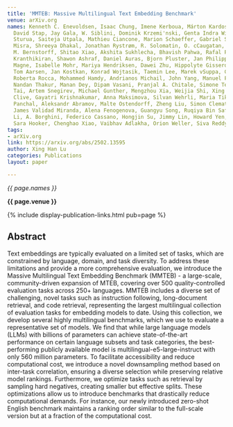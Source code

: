 ```yaml
---
title: 'MMTEB: Massive Multilingual Text Embedding Benchmark'
venue: arXiv.org
names: Kenneth C. Enevoldsen, Isaac Chung, Imene Kerboua, Márton Kardos, Ashwin Mathur,
  David Stap, Jay Gala, W. Siblini, Dominik Krzemi'nski, Genta Indra Winata, Saba
  Sturua, Saiteja Utpala, Mathieu Ciancone, Marion Schaeffer, Gabriel Sequeira, Diganta
  Misra, Shreeya Dhakal, Jonathan Rystrøm, R. Solomatin, O. cCaugatan, Akash Kundu,
  M. Bernstorff, Shitao Xiao, Akshita Sukhlecha, Bhavish Pahwa, Rafal Poswiata, G.
  Kranthikiran, Shawon Ashraf, Daniel Auras, Bjorn Pluster, Jan Philipp Harries, L.
  Magne, Isabelle Mohr, Mariya Hendriksen, Dawei Zhu, Hippolyte Gisserot-Boukhlef,
  Tom Aarsen, Jan Kostkan, Konrad Wojtasik, Taemin Lee, Marek vSuppa, Crystina Zhang,
  Roberta Rocca, Mohammed Hamdy, Andrianos Michail, John Yang, Manuel Faysse, A. Vatolin,
  Nandan Thakur, Manan Dey, Dipam Vasani, Pranjal A. Chitale, Simone Tedeschi, Nguyen
  Tai, Artem Snegirev, Michael Gunther, Mengzhou Xia, Weijia Shi, Xing Han Lù, Jordan
  Clive, Gayatri Krishnakumar, Anna Maksimova, Silvan Wehrli, Maria Tikhonova, Henil
  Panchal, Aleksandr Abramov, Malte Ostendorff, Zheng Liu, Simon Clematide, Lester
  James Validad Miranda, Alena Fenogenova, Guangyu Song, Ruqiya Bin Safi, Wen-Ding
  Li, A. Borghini, Federico Cassano, Hongjin Su, Jimmy Lin, Howard Yen, Lasse Hansen,
  Sara Hooker, Chenghao Xiao, Vaibhav Adlakha, Orion Weller, Siva Reddy, Niklas Muennighoff
tags:
- arXiv.org
link: https://arxiv.org/abs/2502.13595
author: Xing Han Lu
categories: Publications
layout: paper

---
```


*{{ page.names }}*

**{{ page.venue }}**

{% include display-publication-links.html pub=page %}

## Abstract

Text embeddings are typically evaluated on a limited set of tasks, which are constrained by language, domain, and task diversity. To address these limitations and provide a more comprehensive evaluation, we introduce the Massive Multilingual Text Embedding Benchmark (MMTEB) - a large-scale, community-driven expansion of MTEB, covering over 500 quality-controlled evaluation tasks across 250+ languages. MMTEB includes a diverse set of challenging, novel tasks such as instruction following, long-document retrieval, and code retrieval, representing the largest multilingual collection of evaluation tasks for embedding models to date. Using this collection, we develop several highly multilingual benchmarks, which we use to evaluate a representative set of models. We find that while large language models (LLMs) with billions of parameters can achieve state-of-the-art performance on certain language subsets and task categories, the best-performing publicly available model is multilingual-e5-large-instruct with only 560 million parameters. To facilitate accessibility and reduce computational cost, we introduce a novel downsampling method based on inter-task correlation, ensuring a diverse selection while preserving relative model rankings. Furthermore, we optimize tasks such as retrieval by sampling hard negatives, creating smaller but effective splits. These optimizations allow us to introduce benchmarks that drastically reduce computational demands. For instance, our newly introduced zero-shot English benchmark maintains a ranking order similar to the full-scale version but at a fraction of the computational cost.